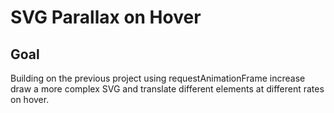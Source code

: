 # SVG Parallax on Hover

## Goal

Building on the previous project using requestAnimationFrame increase draw a more complex SVG and translate different elements at different rates on hover.